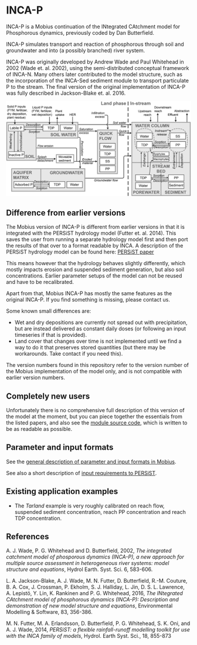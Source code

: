 # INCA-P

INCA-P is a Mobius continuation of the INtegrated CAtchment model for Phosphorous dynamics, previously coded by Dan Butterfield.

INCA-P simulates transport and reaction of phosphorous through soil and groundwater and into (a possibly branched) river system.

INCA-P was originally developed by Andrew Wade and Paul Whitehead in 2002 (Wade et. al. 2002), using the semi-distributed conceptual framework of INCA-N. Many others later contributed to the model structure, such as the incorporation of the INCA-Sed sediment module to transport particulate P to the stream. The final version of the original implementation of INCA-P was fully described in Jackson-Blake et. al. 2016.

![alt text](../../Documentation/img/incap.png "Illustration of INCA-P processes taken from (Jackson-Blake et. al. 2016)")


## Difference from earlier versions

The Mobius version of INCA-P is different from earlier versions in that it is integrated with the PERSiST hydrology model (Futter et. al. 2014). This saves the user from running a separate hydrology model first and then port the results of that over to a format readable by INCA. A description of the PERSiST hydrology model can be found here: [PERSiST paper](https://pdfs.semanticscholar.org/2e46/db20c4f6dfa1bcdb45f071ce784cc5a6a873.pdf)

This means however that the hydrology behaves slightly differently, which mostly impacts erosion and suspended sediment generation, but also soil concentrations. Earlier parameter setups of the model can not be reused and have to be recalibrated.

Apart from that, Mobius INCA-P has mostly the same features as the original INCA-P. If you find something is missing, please contact us.

Some known small differences are:
- Wet and dry depositions are currently not spread out with precipitation, but are instead delivered as constant daily doses (or following an input timeseries if that is provided).
- Land cover that changes over time is not implemented until we find a way to do it that preserves stored quantities (but there may be workarounds. Take contact if you need this).

The version numbers found in this repository refer to the version number of the Mobius implementation of the model only, and is not compatible with earlier version numbers.

## Completely new users

Unfortunately there is no comprehensive full description of this version of the model at the moment, but you can piece together the essentials from the listed papers, and also see the [module source code](https://github.com/NIVANorge/Mobius/blob/master/Modules/INCA-P.h), which is written to be as readable as possible.


## Parameter and input formats

See the [general description of parameter and input formats in Mobius](https://github.com/NIVANorge/Mobius/blob/master/Documentation/file_format_documentation.pdf).

See also a short description of [input requirements to PERSiST](https://github.com/NIVANorge/Mobius/tree/master/Documentation/ModelInputRequirements).

## Existing application examples

- The *Tarland* example is very roughly calibrated on reach flow, suspended sediment concentration, reach PP concentration and reach TDP concentration.


## References

A. J. Wade, P. G. Whitehead and D. Butterfield, 2002, *The integrated catchment model of phosporous dynamics (INCA-P), a new approach for multiple source assessment in heterogeneous river systems: model structure and equations*, Hydrol Earth. Syst. Sci. 6, 583-606.

L. A. Jackson-Blake, A. J. Wade, M. N. Futter, D. Butterfield, R.-M. Couture, B. A. Cox, J. Crossman, P. Ekholm, S. J. Halliday, L. Jin, D. S. L. Lawrence, A. Lepistö, Y. Lin, K. Rankinen and P. G. Whitehead, 2016, *The INtegrated CAtchment model of phosphorous dynamics (INCA-P): Description and demonstration of new model structure and equations*, Environmental Modelling & Software, 83, 356-386.

M. N. Futter, M. A. Erlandsson, D. Butterfield, P. G. Whitehead, S. K. Oni, and A. J. Wade, 2014, *PERSiST: a flexible rainfall-runoff modelling toolkit for use with the INCA family of models*, Hydrol. Earth Syst. Sci., 18, 855-873
